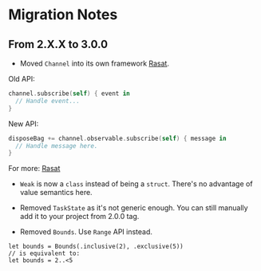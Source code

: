 
# Migration Notes

## From 2.X.X to 3.0.0

* Moved `Channel` into its own framework [Rasat](https://www.github.com/gokselkoksal/Rasat).

Old API:

```swift
channel.subscribe(self) { event in
  // Handle event...
}
```

New API:

```swift
disposeBag += channel.observable.subscribe(self) { message in
  // Handle message here.
}
```

For more: [Rasat](https://www.github.com/gokselkoksal/Rasat) 

* `Weak` is now a `class` instead of being a `struct`. There's no advantage of value semantics here.

* Removed `TaskState` as it's not generic enough. You can still manually add it to your project from 2.0.0 tag.

* Removed `Bounds`. Use `Range` API instead.

```
let bounds = Bounds(.inclusive(2), .exclusive(5))
// is equivalent to:
let bounds = 2..<5
```

